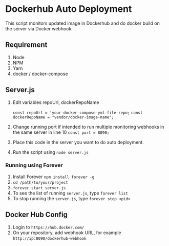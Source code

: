 

# Dockerhub Auto Deployment
This script monitors updated image in Dockerhub and do docker build on the server via Docker webhook.

## Requirement
1. Node
2. NPM
3. Yarn
4. docker / docker-compose

## Server.js
1. Edit variables repoUrl, dockerRepoName

	`const repoUrl = 'your-docker-compose-yml-file-repo;`
	`const dockerRepoName = "vendor/docker-image-name";`

2. Change running port if intended to run multiple monitoring webhooks in the same server in line 10 `const port = 8090;`

3. Place this code in the server you want to do auto deployment.
4. Run the script using `node server.js`

### Running using Forever
1. Install Forever `npm install forever -g`
2. `cd /path/to/your/project`
3. `forever start server.js`
4. To see the list of running `server.js`, type `forever list`
5. To stop running the `server.js`, type `forever stop <pid>`

## Docker Hub Config
1. Login to `https://hub.docker.com/`
2. On your repository, add webhook URL, for example `http://ip:8090/dockerhub-webhook`

  

